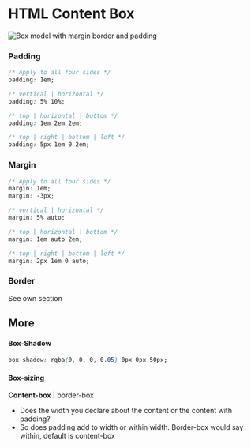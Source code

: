 # HTML Content Box

![Box model with margin border and padding](https://mdn.mozillademos.org/files/13647/box-model-standard-small.png)

### Padding

```css
/* Apply to all four sides */
padding: 1em;

/* vertical | horizontal */
padding: 5% 10%;

/* top | horizontal | bottom */
padding: 1em 2em 2em;

/* top | right | bottom | left */
padding: 5px 1em 0 2em;
```

### Margin

```css
/* Apply to all four sides */
margin: 1em;
margin: -3px;

/* vertical | horizontal */
margin: 5% auto;

/* top | horizontal | bottom */
margin: 1em auto 2em; 

/* top | right | bottom | left */
margin: 2px 1em 0 auto;
```

### Border

See own section

## More

#### Box-Shadow

```css
box-shadow: rgba(0, 0, 0, 0.05) 0px 0px 50px;
```

#### Box-sizing

**Content-box** | border-box

- Does the width you declare about the content or the content with padding? 
- So does padding add to width or within width. Border-box would say within, default is content-box